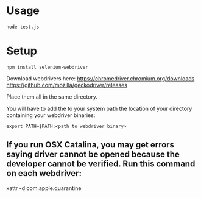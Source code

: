 # Usage

```node test.js```

# Setup

```npm install selenium-webdriver```

Download webdrivers here:
https://chromedriver.chromium.org/downloads
https://github.com/mozilla/geckodriver/releases

Place them all in the same directory.

You will have to add the to your system path the location of your directory containing your webdriver binaries:

```export PATH=$PATH:<path to webdriver binary>```

## If you run OSX Catalina, you may get errors saying driver cannot be opened because the developer cannot be verified. Run this command on each webdriver:

xattr -d com.apple.quarantine <webdriver file>
